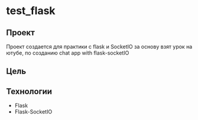 # test_flask

## Проект
Проект создается для практики с flask и SocketIO
за основу взят урок на ютубе, по созданию сhat app with flask-socketIO

## Цель

## Технологии 
- Flask
- Flask-SocketIO
